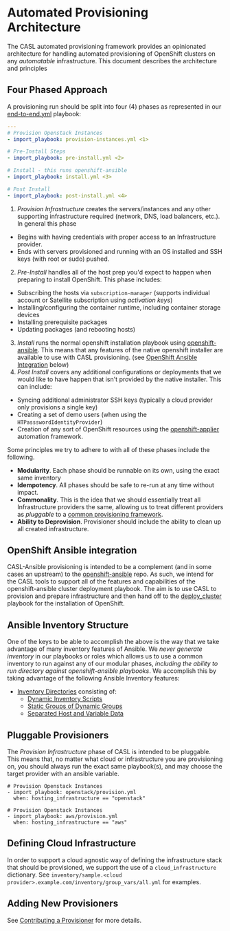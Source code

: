 # Automated Provisioning Architecture

The CASL automated provisioning framework provides an opinionated architecture for handling automated provisioning of OpenShift clusters on any _automatable_ infrastructure. This document describes the architecture and principles

## Four Phased Approach

A provisioning run should be split into four (4) phases as represented in our [end-to-end.yml](../playbooks/openshift/end-to-end.yml) playbook:


```yaml
---
# Provision Openstack Instances
- import_playbook: provision-instances.yml <1>

# Pre-Install Steps
- import_playbook: pre-install.yml <2>

# Install - this runs openshift-ansible
- import_playbook: install.yml <3>

# Post Install
- import_playbook: post-install.yml <4>
```

1. _Provision Infrastructure_ creates the servers/instances and any other supporting infrastructure required (network, DNS, load balancers, etc.). In general this phase
  - Begins with having credentials with proper access to an Infrastructure provider.
  - Ends with servers provisioned and running with an OS installed and SSH keys (with root or sudo) pushed.
2. _Pre-Install_ handles all of the host prep you'd expect to happen when preparing to install OpenShift. This phase includes:
  - Subscribing the hosts via `subscription-manager` (supports individual account or Satellite subscription using _activation keys_)
  - Installing/configuring the container runtime, including container storage devices
  - Installing prerequisite packages
  - Updating packages (and rebooting hosts)
3. _Install_ runs the normal openshift installation playbook using [openshift-ansible](https://github.com/openshift/openshift-ansible.git). This means that any features of the native openshift installer are available to use with CASL provisioning. (see [OpenShift Ansible Integration](#openshift-ansible-integration) below)
4. _Post Install_ covers any additional configurations or deployments that we would like to have happen that isn't provided by the native installer. This can include:
  - Syncing additional administrator SSH keys (typically a cloud provider only provisions a single key)
  - Creating a set of demo users (when using the `HTPassswordIdentityProvider`)
  - Creation of any sort of OpenShift resources using the [openshift-applier](https://github.com/redhat-cop/openshift-applier.git) automation framework.

Some principles we try to adhere to with all of these phases include the following.

- **Modularity**. Each phase should be runnable on its own, using the exact same inventory
- **Idempotency**. All phases should be safe to re-run at any time without impact.
- **Commonality**. This is the idea that we should essentially treat all Infrastructure providers the same, allowing us to treat different providers as _pluggable_ to a [common provisioning framework](#pluggable-provisioners).
- **Ability to Deprovision**. Provisioner should include the ability to clean up all created infrastructure.

## OpenShift Ansible integration

CASL-Ansible provisioning is intended to be a complement (and in some cases an upstream) to the [openshift-ansible](https://github.com/openshift/openshift-ansible.git) repo. As such, we intend for the CASL tools to support all of the features and capabilities of the openshift-ansible cluster deployment playbook. The aim is to use CASL to provision and prepare infrastructure and then hand off to the [deploy_cluster](https://github.com/openshift/openshift-ansible/blob/release-3.11/playbooks/deploy_cluster.yml) playbook for the installation of OpenShift.

## Ansible Inventory Structure

One of the keys to be able to accomplish the above is the way that we take advantage of many inventory features of Ansible. We _never generate inventory_ in our playbooks or roles which allows us to use a common inventory to run against any of our modular phases, _including the ability to run directory against openshift-ansible playbooks_. We accomplish this by taking advantage of the following Ansible Inventory features:

- [Inventory Directories](http://docs.ansible.com/ansible/latest/intro_dynamic_inventory.html#using-inventory-directories-and-multiple-inventory-sources) consisting of:
  - [Dynamic Inventory Scripts](http://docs.ansible.com/ansible/latest/intro_dynamic_inventory.html#using-inventory-directories-and-multiple-inventory-sources)
  - [Static Groups of Dynamic Groups](http://docs.ansible.com/ansible/latest/intro_dynamic_inventory.html#static-groups-of-dynamic-groups)
  - [Separated Host and Variable Data](http://docs.ansible.com/ansible/latest/intro_inventory.html#splitting-out-host-and-group-specific-data)

## Pluggable Provisioners

The _Provision Infrastructure_ phase of CASL is intended to be pluggable. This means that, no matter what cloud or infrastructure you are provisioning on, you should always run the exact same playbook(s), and may choose the target provider with an ansible variable.

```
# Provision Openstack Instances
- import_playbook: openstack/provision.yml
  when: hosting_infrastructure == "openstack"

# Provision Openstack Instances
- import_playbook: aws/provision.yml
  when: hosting_infrastructure == "aws"
```

## Defining Cloud Infrastructure

In order to support a cloud agnostic way of defining the infrastructure stack that should be provisioned, we support the use of a `cloud_infrastructure` dictionary. See `inventory/sample.<cloud provider>.example.com/inventory/group_vars/all.yml` for examples.

## Adding New Provisioners

See [Contributing a Provisioner](CONTRIBUTE_PROVISIONER.md) for more details.
